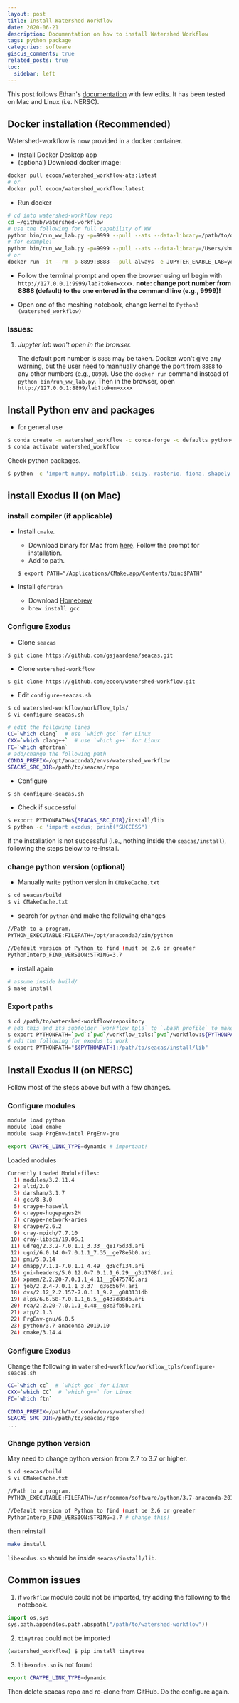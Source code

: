 ```yaml
---
layout: post
title: Install Watershed Workflow
date: 2020-06-21 
description: Documentation on how to install Watershed Workflow
tags: python package
categories: software
giscus_comments: true
related_posts: true
toc:
  sidebar: left
---
```


This post follows Ethan's [documentation](https://ecoon.github.io/watershed-workflow/build/html/install.html) with few edits. It has been tested on Mac and Linux (i.e. NERSC).

## Docker installation (Recommended)

Watershed-workflow is now provided in a docker container.

- Install Docker Desktop app
- (optional) Download docker image: 

```bash
docker pull ecoon/watershed_workflow-ats:latest
# or 
docker pull ecoon/watershed_workflow:latest
```

- Run docker

```bash
# cd into watershed-workflow repo
cd ~/github/watershed-workflow
# use the following for full capability of WW
python bin/run_ww_lab.py -p=9999 --pull --ats --data-library=/path/to/data_library /path/to/working/directory
# for example:
python bin/run_ww_lab.py -p=9999 --pull --ats --data-library=/Users/shuai/github/watershed-workflow/data_library /Users/shuai/github/DRB
# or 
docker run -it --rm -p 8899:8888 --pull always -e JUPYTER_ENABLE_LAB=yes -v /Users/shuai/github/watershed-workflow/data_library:/home/jovyan/data:delegated -v /Users/shuai/github:/home/jovyan/workdir:delegated ecoon/watershed_workflow-ats:master
```

- Follow the terminal prompt and open the browser using url begin with `http://127.0.0.1:9999/lab?token=xxxx`. **note: change port number from 8888 (default) to the one entered in the command line (e.g., 9999)!**

- Open one of the meshing notebook, change kernel to `Python3 (watershed_workflow)`

### Issues:

1. *Jupyter lab won't open in the browser.*

	The default port number is `8888` may be taken. Docker won't give any warning, but the user need to mannually change the port from `8888` to any other numbers (e.g., `8899`). Use the `docker run` command instead of `python bin/run_ww_lab.py`. Then in the browser, open `http://127.0.0.1:8899/lab?token=xxxx`



## Install Python env and packages

- for general use

```bash
$ conda create -n watershed_workflow -c conda-forge -c defaults python=3 ipython ipykernel jupyterlab nb_conda_kernels numpy matplotlib scipy meshpy fiona rasterio shapely cartopy pyepsg descartes pyproj requests sortedcontainers attrs pytest pandas geopandas netcdf4 h5py tqdm libarchive # added a few more
$ conda activate watershed_workflow
```

Check python packages.

```bash
$ python -c 'import numpy, matplotlib, scipy, rasterio, fiona, shapely, cartopy, meshpy.triangle; print("SUCCESS")'
```

## install Exodus II (on Mac)

### install compiler (if applicable)

- Install `cmake`. 

  - Download binary for Mac from [here](https://cmake.org/download/). Follow the prompt for installation. 
  - Add to path. 

  ```
  $ export PATH="/Applications/CMake.app/Contents/bin:$PATH"
  ```

- Install `gfortran`
  - Download [Homebrew](https://brew.sh/)
  - `brew install gcc`

### Configure Exodus

- Clone `seacas`

```
$ git clone https://github.com/gsjaardema/seacas.git
```

- Clone `watershed-workflow`

```
$ git clone https://github.com/ecoon/watershed-workflow.git
```

- Edit `configure-seacas.sh`

```bash
$ cd watershed-workflow/workflow_tpls/
$ vi configure-seacas.sh

# edit the following lines
CC=`which clang`  # use `which gcc` for Linux
CXX=`which clang++`  # use `which g++` for Linux
FC=`which gfortran`
# add/change the following path
CONDA_PREFIX=/opt/anaconda3/envs/watershed_workflow
SEACAS_SRC_DIR=/path/to/seacas/repo
```

- Configure

```bash
$ sh configure-seacas.sh
```

- Check if successful

```bash
$ export PYTHONPATH=${SEACAS_SRC_DIR}/install/lib
$ python -c 'import exodus; print("SUCCESS")'
```

If the installation is not successful (i.e., nothing inside the `seacas/install`), following the steps below to re-install.

### change python version (optional) 

- Manually write python version in `CMakeCache.txt`

```bash
$ cd seacas/build
$ vi CMakeCache.txt
```

- search for `python` and make the following changes

```bash
//Path to a program.
PYTHON_EXECUTABLE:FILEPATH=/opt/anaconda3/bin/python

//Default version of Python to find (must be 2.6 or greater
PythonInterp_FIND_VERSION:STRING=3.7 
```

- install again

```bash
# assume inside build/
$ make install
```

### Export paths

```bash
$ cd /path/to/watershed-workflow/repository
# add this and its subfolder `workflow_tpls` to `.bash_profile` to make it permanently
$ export PYTHONPATH=`pwd`:`pwd`/workflow_tpls:`pwd`/workflow:${PYTHONPATH}
# add the following for exodus to work
$ export PYTHONPATH="${PYTHONPATH}:/path/to/seacas/install/lib" 
```

## Install Exodus II (on NERSC)

Follow most of the steps above but with a few changes.

### Configure modules

```bash
module load python
module load cmake
module swap PrgEnv-intel PrgEnv-gnu

export CRAYPE_LINK_TYPE=dynamic # important!
```

Loaded modules

```bash
Currently Loaded Modulefiles:
  1) modules/3.2.11.4
  2) altd/2.0
  3) darshan/3.1.7
  4) gcc/8.3.0
  5) craype-haswell
  6) craype-hugepages2M
  7) craype-network-aries
  8) craype/2.6.2
  9) cray-mpich/7.7.10
 10) cray-libsci/19.06.1
 11) udreg/2.3.2-7.0.1.1_3.33__g8175d3d.ari
 12) ugni/6.0.14.0-7.0.1.1_7.35__ge78e5b0.ari
 13) pmi/5.0.14
 14) dmapp/7.1.1-7.0.1.1_4.49__g38cf134.ari
 15) gni-headers/5.0.12.0-7.0.1.1_6.29__g3b1768f.ari
 16) xpmem/2.2.20-7.0.1.1_4.11__g0475745.ari
 17) job/2.2.4-7.0.1.1_3.37__g36b56f4.ari
 18) dvs/2.12_2.2.157-7.0.1.1_9.2__g083131db
 19) alps/6.6.58-7.0.1.1_6.5__g437d88db.ari
 20) rca/2.2.20-7.0.1.1_4.48__g8e3fb5b.ari
 21) atp/2.1.3
 22) PrgEnv-gnu/6.0.5
 23) python/3.7-anaconda-2019.10
 24) cmake/3.14.4
```



### Configure Exodus

Change the following in `watershed-workflow/workflow_tpls/configure-seacas.sh`

```bash
CC=`which cc`  # `which gcc` for Linux
CXX=`which CC`  # `which g++` for Linux
FC=`which ftn`

CONDA_PREFIX=/path/to/.conda/envs/watershed
SEACAS_SRC_DIR=/path/to/seacas/repo
...
```

### Change python version

May need to change python version from 2.7 to 3.7 or higher.

```bash
$ cd seacas/build
$ vi CMakeCache.txt

//Path to a program.
PYTHON_EXECUTABLE:FILEPATH=/usr/common/software/python/3.7-anaconda-2019.10/bin/python

//Default version of Python to find (must be 2.6 or greater
PythonInterp_FIND_VERSION:STRING=3.7 # change this!
```

then reinstall

```bash
make install
```

`libexodus.so` should be inside `seacas/install/lib`.



## Common issues

1. if `workflow` module could not be imported, try adding the following to the notebook.

```python
import os,sys
sys.path.append(os.path.abspath("/path/to/watershed-workflow"))
```

2. `tinytree` could not be imported

```bash
(watershed_workflow) $ pip install tinytree
```

3. `libexodus.so` is not found

```bash
export CRAYPE_LINK_TYPE=dynamic
```

Then delete seacas repo and re-clone from GitHub. Do the configure again.
